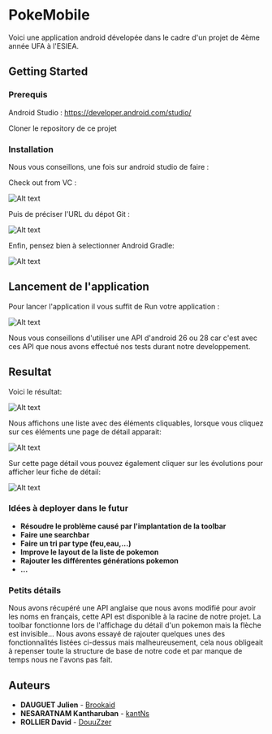 # PokeMobile

Voici une application android dévelopée dans le cadre d'un projet de 4ème année UFA à l'ESIEA.

## Getting Started

### Prerequis

Android Studio : https://developer.android.com/studio/

Cloner le repository de ce projet

### Installation

Nous vous conseillons, une fois sur android studio de faire :

Check out from VC :

![Alt text](/images/gitcheckout.png?raw=true)

Puis de préciser l'URL du dépot Git :

![Alt text](/images/gitURL.png?raw=true)

Enfin, pensez bien à selectionner Android Gradle:

![Alt text](/images/androidGradle.png?raw=true)


## Lancement de l'application

Pour lancer l'application il vous suffit de Run votre application :

![Alt text](/images/run.png?raw=true)

Nous vous conseillons d'utiliser une API d'android 26 ou 28 car c'est avec ces API que nous avons effectué nos tests durant
notre developpement.


## Resultat

Voici le résultat:

![Alt text](/images/pokeList.png?raw=true)

Nous affichons une liste avec des éléments cliquables, lorsque vous cliquez sur ces éléments une page de détail apparait:

![Alt text](/images/reptincel.png?raw=true "Reptincel")

Sur cette page détail vous pouvez également cliquer sur les évolutions pour afficher leur fiche de détail:

![Alt text](/images/dracaufeu.png?raw=true )


### Idées à deployer dans le futur

* **Résoudre le problème causé par l'implantation de la toolbar**
* **Faire une searchbar**
* **Faire un tri par type (feu,eau,...)**
* **Improve le layout de la liste de pokemon**
* **Rajouter les différentes générations pokemon**
* **...**


### Petits détails

Nous avons récupéré une API anglaise que nous avons modifié pour avoir les noms en français, cette API est disponible
à la racine de notre projet.
La toolbar fonctionne lors de l'affichage du détail d'un pokemon mais la flèche est invisible...
Nous avons essayé de rajouter quelques unes des fonctionnalités listées ci-dessus mais malheureusement,
cela nous obligeait à repenser toute la structure de base de notre code et par manque de temps nous ne l'avons pas fait.

## Auteurs

* **DAUGUET Julien** - [Brookaid](https://github.com/Brookaid)
* **NESARATNAM Kantharuban** - [kantNs](https://github.com/kantNs)
* **ROLLIER David** - [DouuZzer](https://github.com/DouuZzer)


